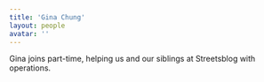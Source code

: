 ```yaml
---
title: 'Gina Chung'
layout: people
avatar: ''
---
```


Gina joins part-time, helping us and our siblings at Streetsblog with operations.
